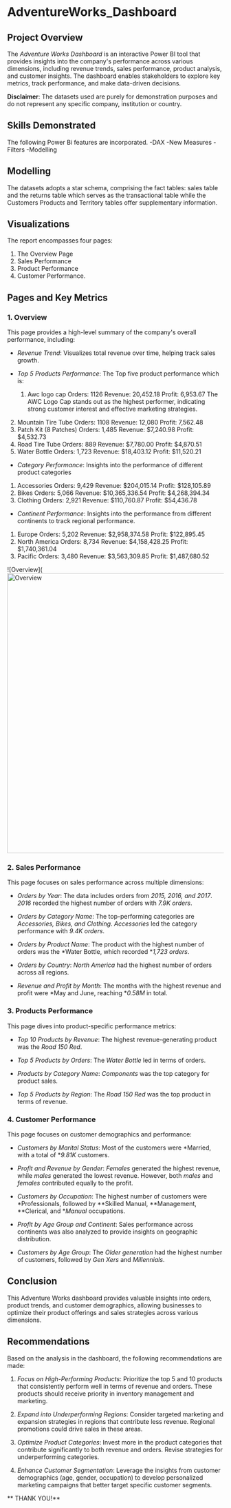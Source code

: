 # AdventureWorks_Dashboard


## Project Overview
The *Adventure Works Dashboard* is an interactive Power BI tool that provides insights into the company's performance across various dimensions, including revenue trends, sales performance, product analysis, and customer insights. The dashboard enables stakeholders to explore key metrics, track performance, and make data-driven decisions.

**Disclaimer**: The datasets used are purely for demonstration purposes and do not represent any specific company, institution or country.

## Skills Demonstrated
The following Power Bi features are incorporated.
-DAX
-New Measures
-Filters
-Modelling

## Modelling 
The datasets adopts a star schema, comprising the fact tables: sales table and the returns table which serves as the transactional table while the Customers Products and Territory tables offer supplementary information.

## Visualizations
The report encompasses four pages:
1. The Overview Page
2. Sales Performance
3. Product Performance
4. Customer Performance.


## Pages and Key Metrics

### 1. Overview
This page provides a high-level summary of the company's overall performance, including:
- *Revenue Trend*: Visualizes total revenue over time, helping track sales growth.
  
- *Top 5 Products Performance*: The Top five product performance which is:
  1. Awc logo cap
    Orders: 1126
    Revenue: 20,452.18
    Profit: 6,953.67
The AWC Logo Cap stands out as the highest performer, indicating strong customer interest and effective marketing strategies.
2. Mountain Tire Tube
   Orders: 1108
   Revenue: 12,080
   Profit: 7,562.48
3. Patch Kit (8 Patches)
 Orders: 1,485
 Revenue: $7,240.98
 Profit: $4,532.73
4. Road Tire Tube
 Orders: 889
 Revenue: $7,780.00
 Profit: $4,870.51
5. Water Bottle
Orders: 1,723
Revenue: $18,403.12
Profit: $11,520.21
  
- *Category Performance*: Insights into the performance of different product categories
1. Accessories
Orders: 9,429
Revenue: $204,015.14
Profit: $128,105.89
2. Bikes
Orders: 5,066
Revenue: $10,365,336.54
Profit: $4,268,394.34
3. Clothing
Orders: 2,921
Revenue: $110,760.87
Profit: $54,436.78

- *Continent Performance*: Insights into the performance from different continents to track regional performance.
 1.  Europe
Orders: 5,202
Revenue: $2,958,374.58
Profit: $122,895.45
2. North America
Orders: 8,734
Revenue: $4,158,428.25
Profit: $1,740,361.04
3. Pacific
Orders: 3,480
Revenue: $3,563,309.85
Profit: $1,487,680.52

![Overview](<img width="650" alt="Overview" src="https://github.com/user-attachments/assets/222097e7-40e6-4d82-a874-5db32dcb6624">

### 2. Sales Performance
This page focuses on sales performance across multiple dimensions:
- *Orders by Year*:
  The data includes orders from *2015, 2016, and 2017*.
   *2016* recorded the highest number of orders with *7.9K orders*.

- *Orders by Category Name*:
  The top-performing categories are *Accessories, Bikes, and Clothing*.
  *Accessories* led the category performance with *9.4K orders*.
  
- *Orders by Product Name*:
  The product with the highest number of orders was the *Water Bottle, which recorded **1,723 orders*.
  
- *Orders by Country*:
  *North America* had the highest number of orders across all regions.

- *Revenue and Profit by Month*:
  The months with the highest revenue and profit were *May and June, reaching **0.58M* in total.



### 3. Products Performance
This page dives into product-specific performance metrics:
- *Top 10 Products by Revenue*:
  The highest revenue-generating product was the *Road 150 Red*.

- *Top 5 Products by Orders*:
  The *Water Bottle* led in terms of orders.
  
- *Products by Category Name*:
 *Components* was the top category for product sales.

- *Top 5 Products by Region*:
  The *Road 150 Red* was the top product in terms of revenue.



### 4. Customer Performance
This page focuses on customer demographics and performance:
- *Customers by Marital Status*:
  Most of the customers were *Married, with a total of **9.81K* customers.

- *Profit and Revenue by Gender*:
  *Females* generated the highest revenue, while *males* generated the lowest revenue.
   However, both *males* and *females* contributed equally to the profit.

- *Customers by Occupation*:
The highest number of customers were *Professionals, followed by **Skilled Manual, **Management, **Clerical, and **Manual* occupations.

- *Profit by Age Group and Continent*:
Sales performance across continents was also analyzed to provide insights on geographic distribution.


- *Customers by Age Group*:
The *Older generation* had the highest number of customers, followed by *Gen Xers* and *Millennials*.

## Conclusion
This Adventure Works dashboard provides valuable insights into orders, product trends, and customer demographics, allowing businesses to optimize their product offerings and sales strategies across various dimensions.


## Recommendations

Based on the analysis in the dashboard, the following recommendations are made:

1. *Focus on High-Performing Products*: Prioritize the top 5 and 10 products that consistently perform well in terms of revenue and orders. These products should receive priority in inventory management and marketing.
   
2. *Expand into Underperforming Regions*: Consider targeted marketing and expansion strategies in regions that contribute less revenue. Regional promotions could drive sales in these areas.

3. *Optimize Product Categories*: Invest more in the product categories that contribute significantly to both revenue and orders. Revise strategies for underperforming categories.

4. *Enhance Customer Segmentation*: Leverage the insights from customer demographics (age, gender, occupation) to develop personalized marketing campaigns that better target specific customer segments.


** THANK YOU!**

